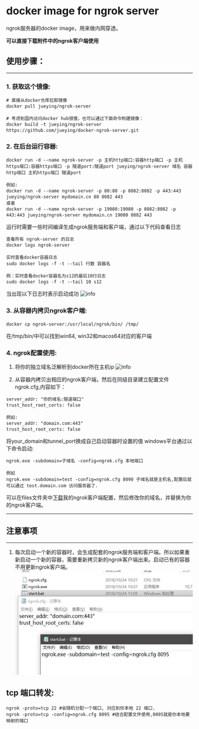 
# docker image for ngrok server

 ngrok服务器的docker image，用来做内网穿透。
 
 **可以直接下载附件中的ngrok客户端使用**
  
## 使用步骤：
----------------
### 1. 获取这个镜像:
```
# 直接从docker仓库拉取镜像
docker pull jueying/ngrok-server

# 考虑到国内访问docker hub很慢，也可以通过下面命令构建镜像：
docker build -t jueying/ngrok-server https://github.com/jueying/docker-ngrok-server.git
```

### 2. 在后台运行容器:
```
docker run -d --name ngrok-server -p 主机http端口:容器http端口 -p 主机https端口:容器https端口 -p 隧道port:隧道port jueying/ngrok-server 域名 容器http端口 主机https端口 隧道port

例如:
docker run -d --name ngrok-server -p 80:80 -p 8082:8082 -p 443:443 jueying/ngrok-server mydomain.cn 80 8082 443
或者  
docker run -d --name ngrok-server -p 19080:19080 -p 8082:8082 -p 443:443 jueying/ngrok-server mydomain.cn 19080 8082 443  

```
运行时需要一些时间编译生成ngrok服务端和客户端，通过以下代码查看日志
```
查看所有 ngrok-server 的日志  
docker logs ngrok-server  

实时查看docker容器日志
sudo docker logs -f -t --tail 行数 容器名  

例：实时查看docker容器名为s12的最后10行日志  
sudo docker logs -f -t --tail 10 s12  
```
当出现以下日志时表示启动成功
![info](https://raw.githubusercontent.com/jueying/docker-ngrok-server/master/files/ngrokd_start.jpg)

### 3. 从容器内拷贝ngrok客户端:
```
docker cp ngrok-server:/usr/local/ngrok/bin/ /tmp/
```
在/tmp/bin/中可以找到win64, win32和macos64对应的客户端

### 4. ngrok配置使用:

1. 将你的独立域名泛解析到docker所在主机ip
![info](https://raw.githubusercontent.com/jueying/docker-ngrok-server/master/files/domain.jpg)

2. 从容器内拷贝出相应的ngrok客户端，然后在同级目录建立配置文件ngrok.cfg,内容如下：
```
server_addr: "你的域名:隧道端口"
trust_host_root_certs: false

例如:  
server_addr: "domain.com:443"  
trust_host_root_certs: false  
```

将your_domain和tunnel_port换成自己启动容器时设置的值
windows平台通过以下命令启动:
```
ngrok.exe -subdomain=子域名 -config=ngrok.cfg 本地端口

例如
ngrok.exe -subdomain=test -config=ngrok.cfg 8090 子域名就是主机名,配置后就可以通过 test.domain.com 访问服务器了.
```
可以在files文件夹中[下载](https://github.com/jueying/docker-ngrok-server/blob/master/files/ngrok-client.rar)我的ngrok客户端配置，然后修改你的域名，并替换为你的ngrok客户端。

---
## 注意事项
---
1. 每次启动一个新的容器时，会生成配套的ngrok服务端和客户端。所以如果重新启动一个新的容器，需要重新拷贝新的ngrok客户端出来。启动已有的容器不用更新ngrok客户端。
![info](https://github.com/Cearnach/docker-ngrok-server/blob/master/files/ngrok-config.jpg)

## tcp 端口转发: 
```
ngrok -proto=tcp 22 #会随机分配一个端口, 对应到你本地 22 端口.
ngrok -proto=tcp -config=ngrok.cfg 8095 #结合配置文件使用,8095就是你本地要映射的端口
```
